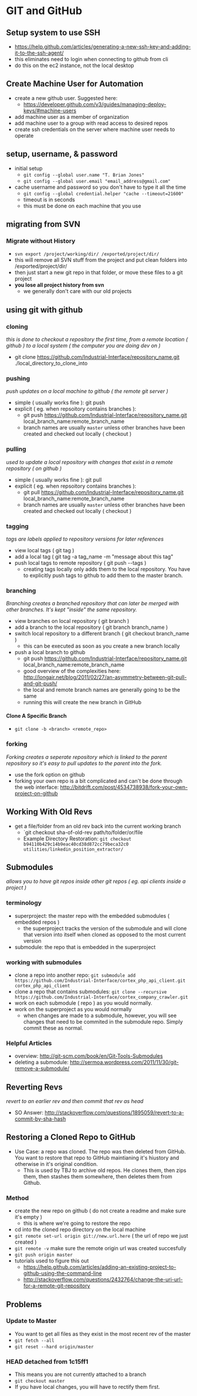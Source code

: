 GIT and GitHub
==============

Setup system to use SSH
-----------------------
- https://help.github.com/articles/generating-a-new-ssh-key-and-adding-it-to-the-ssh-agent/
- this eliminates need to login when connecting to github from cli
- do this on the ec2 instance, not the local desktop

Create Machine User for Automation
----------------------------------
- create a new github user. Suggested here:
  - https://developer.github.com/v3/guides/managing-deploy-keys/#machine-users
- add machine user as a member of organization
- add machine user to a group with read access to desired repos
- create ssh credentials on the server where machine user needs to operate

setup, username, & password
---------------------------
- initial setup
  - `git config --global user.name "T. Brian Jones"`
  - `git config --global user.email "email_address@gmail.com"`
- cache username and password so you don't have to type it all the time
  - `git config --global credential.helper "cache --timeout=21600"`
  - timeout is in seconds
  - this must be done on each machine that you use


migrating from SVN
------------------

### Migrate without History
- `svn export /project/working/dir/ /exported/project/dir/`
- this will remove all SVN stuff from the project and put clean folders into /exported/project/dir/
- then just start a new git repo in that folder, or move these files to a git project
- **you lose all project history from svn**
  - we generally don't care with our old projects


using git with github
---------------------

### cloning
*this is done to checkout a repository the first time, from a remote location ( github ) to a local system ( the computer you are doing dev on )*
- git clone https://github.com/Industrial-Interface/repository_name.git ./local_directory_to_clone_into

### pushing
*push updates on a local machine to github ( the remote git server )*
- simple ( usually works fine ): git push
- explicit ( eg. when repsoitory contains branches ):
  - git push https://github.com/Industrial-Interface/repository_name.git local_branch_name:remote_branch_name
  - branch names are usually `master` unless other branches have been created and checked out locally ( checkout )

### pulling
*used to update a local repository with changes that exist in a remote repository ( on github )*
- simple ( usually works fine ): git pull
- explicit ( eg. when repsoitory contains branches ):
  - git pull https://github.com/Industrial-Interface/repository_name.git local_branch_name:remote_branch_name
  - branch names are usually `master` unless other branches have been created and checked out locally ( checkout )

### tagging
*tags are labels applied to repository versions for later references*
- view local tags ( git tag )
- add a local tag ( git tag -a tag_name -m "message about this tag"
- push local tags to remote repository ( git push --tags )
  - creating tags locally only adds them to the local repository.  You have to explicitly push tags to github to add them to the master branch.

### branching
*Branching creates a branched repository that can later be merged with other branches. It's kept "inside" the same repository.*
- view branches on local repository ( git branch )
- add a branch to the local repository ( git branch branch_name )
- switch local repository to a different branch ( git checkout branch_name )
  - this can be executed as soon as you create a new branch locally
- push a local branch to github
  - git push https://github.com/Industrial-Interface/repository_name.git local_branch_name:remote_branch_name
  - good overview of the complexities here: http://longair.net/blog/2011/02/27/an-asymmetry-between-git-pull-and-git-push/
  - the local and remote branch names are generally going to be the same
  - running this will create the new branch in GitHub

#### Clone A Specific Branch
- `git clone -b <branch> <remote_repo>`

### forking
*Forking creates a seperate repository which is linked to the parent repository so it's easy to pull updates to the parent into the fork.*
- use the fork option on github
- forking your own repo is a bit complicated and can't be done through the web interface: http://bitdrift.com/post/4534738938/fork-your-own-project-on-github


Working With Old Revs
---------------------

- get a file/folder from an old rev back into the current working branch
  - `git checkout sha-of-old-rev path/to/folder/or/file
  - Example Directory Restoration: `git checkout b94110b429c14b9eac40cd38d872cc79beca32c0 utilities/linkedin_position_extractor/`


Submodules
----------
*allows you to have git repos inside other git repos ( eg. api clients inside a project )*

### terminology
- superproject: the master repo with the embedded submodules ( embedded repos )
  - the superproject tracks the version of the submodule and will clone that version into itself when cloned as opposed to the most current version
- submodule: the repo that is embedded in the superproject

### working with submodules
- clone a repo into another repo: `git submodule add https://github.com/Industrial-Interface/cortex_php_api_client.git cortex_php_api_client`
- clone a repo that contains submodules: `git clone --recursive https://github.com/Industrial-Interface/cortex_company_crawler.git`
- work on each submodule ( repo ) as you would normally.
- work on the superproject as you would normally
  - when changes are made to a submodule, however, you will see changes that need to be commited in the submodule repo.  Simply commit these as normal.

### Helpful Articles
- overview: http://git-scm.com/book/en/Git-Tools-Submodules
- deleting a submodule: http://sermoa.wordpress.com/2011/11/30/git-remove-a-submodule/


Reverting Revs
--------------
*revert to an earlier rev and then commit that rev as head*

- SO Answer: http://stackoverflow.com/questions/1895059/revert-to-a-commit-by-sha-hash


Restoring a Cloned Repo to GitHub
---------------------------------
- Use Case: a repo was cloned. The repo was then deleted from GitHub. You want to restore that repo to GitHub maintianing it's hiustory and otherwise in it's original condition.
  - This is used by TBJ to archive old repos. He clones them, then zips them, then stashes them somewhere, then deletes them from Github.

### Method
- create the new repo on github ( do not create a readme and make sure it's empty )
  - this is where we're going to restore the repo
- cd into the cloned repo directory on the local machine
- `git remote set-url origin git://new.url.here` ( the url of repo we just created )
- `git remote -v` make sure the remote origin url was created succesfully
- `git push origin master`
- tutorials used to figure this out
  - https://help.github.com/articles/adding-an-existing-project-to-github-using-the-command-line
  - http://stackoverflow.com/questions/2432764/change-the-uri-url-for-a-remote-git-repository


Problems
--------

### Update to Master
- You want to get all files as they exist in the most recent rev of the master
- `git fetch --all`
- `git reset --hard origin/master`

### HEAD detached from 1c15ff1
- This means you are not currently attached to a branch
- `git checkout master`
- If you have local changes, you will have to rectify them first.
